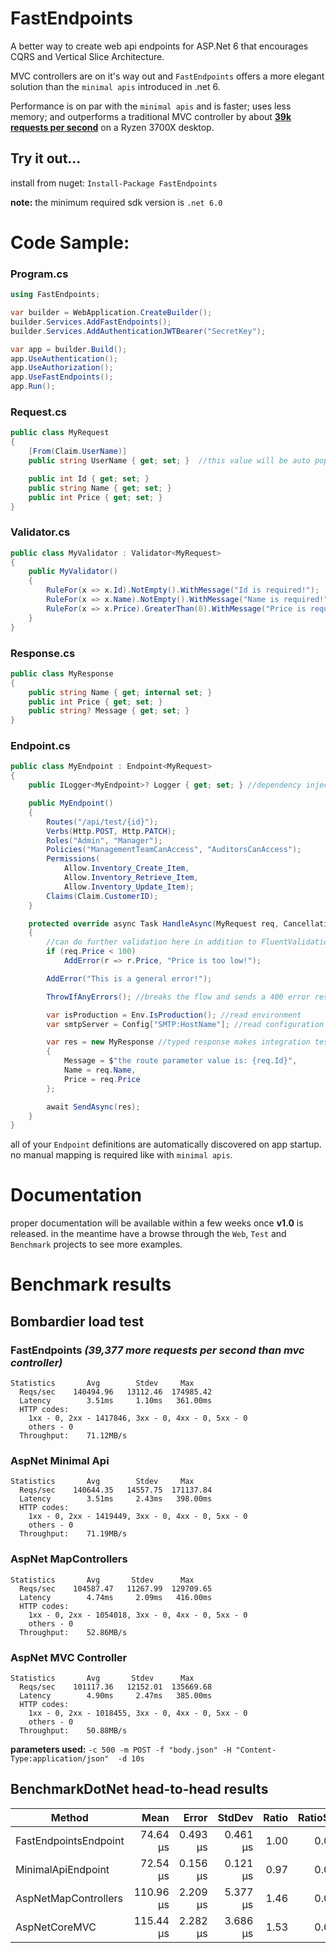 # FastEndpoints

A better way to create web api endpoints for ASP.Net 6 that encourages CQRS and Vertical Slice Architecture. 

MVC controllers are on it's way out and `FastEndpoints` offers a more elegant solution than the `minimal apis` introduced in .net 6.

Performance is on par with the `minimal apis` and is faster; uses less memory; and outperforms a traditional MVC controller by about **[39k requests per second](#bombardier-load-test)** on a Ryzen 3700X desktop.

## Try it out...
install from nuget: `Install-Package FastEndpoints`

**note:** the minimum required sdk version is `.net 6.0`

# Code Sample:

### Program.cs
```csharp
using FastEndpoints;

var builder = WebApplication.CreateBuilder();
builder.Services.AddFastEndpoints();
builder.Services.AddAuthenticationJWTBearer("SecretKey");

var app = builder.Build();
app.UseAuthentication();
app.UseAuthorization();
app.UseFastEndpoints();
app.Run();
```

### Request.cs
```csharp
public class MyRequest
{
    [From(Claim.UserName)]
    public string UserName { get; set; }  //this value will be auto populated from the user claim

    public int Id { get; set; }
    public string Name { get; set; }
    public int Price { get; set; }
}
```

### Validator.cs
```csharp
public class MyValidator : Validator<MyRequest>
{
    public MyValidator()
    {
        RuleFor(x => x.Id).NotEmpty().WithMessage("Id is required!");
        RuleFor(x => x.Name).NotEmpty().WithMessage("Name is required!");
        RuleFor(x => x.Price).GreaterThan(0).WithMessage("Price is required!");
    }
}
```

### Response.cs
```csharp
public class MyResponse
{
    public string Name { get; internal set; }
    public int Price { get; set; }
    public string? Message { get; set; }
}
```

### Endpoint.cs
```csharp
public class MyEndpoint : Endpoint<MyRequest>
{
    public ILogger<MyEndpoint>? Logger { get; set; } //dependency injected

    public MyEndpoint()
    {
        Routes("/api/test/{id}");
        Verbs(Http.POST, Http.PATCH);
        Roles("Admin", "Manager");
        Policies("ManagementTeamCanAccess", "AuditorsCanAccess");
        Permissions(
            Allow.Inventory_Create_Item,
            Allow.Inventory_Retrieve_Item,
            Allow.Inventory_Update_Item);
        Claims(Claim.CustomerID);
    }

    protected override async Task HandleAsync(MyRequest req, CancellationToken ct)
    {
        //can do further validation here in addition to FluentValidation rules
        if (req.Price < 100)
            AddError(r => r.Price, "Price is too low!");

        AddError("This is a general error!");

        ThrowIfAnyErrors(); //breaks the flow and sends a 400 error response containing error details.

        var isProduction = Env.IsProduction(); //read environment
        var smtpServer = Config["SMTP:HostName"]; //read configuration

        var res = new MyResponse //typed response makes integration testing easy
        {
            Message = $"the route parameter value is: {req.Id}",
            Name = req.Name,
            Price = req.Price
        };

        await SendAsync(res);
    }
}
```

all of your `Endpoint` definitions are automatically discovered on app startup. no manual mapping is required like with `minimal apis`.

# Documentation
proper documentation will be available within a few weeks once **v1.0** is released. in the meantime have a browse through the `Web`, `Test` and `Benchmark` projects to see more examples.

# Benchmark results

 <!-- .\bomb.exe -c 500 -m POST -f "body.json" -H "Content-Type:application/json"  -d 10s http://localhost:5000/benchmark/ok/123 -->

## Bombardier load test

### FastEndpoints *(39,377 more requests per second than mvc controller)*
```
Statistics       Avg        Stdev     Max
  Reqs/sec    140494.96   13112.46  174985.42
  Latency        3.51ms     1.10ms   361.00ms
  HTTP codes:
    1xx - 0, 2xx - 1417846, 3xx - 0, 4xx - 0, 5xx - 0
    others - 0
  Throughput:    71.12MB/s
```
### AspNet Minimal Api
```
Statistics       Avg        Stdev     Max
  Reqs/sec    140644.35   14557.75  171137.84
  Latency        3.51ms     2.43ms   398.00ms
  HTTP codes:
    1xx - 0, 2xx - 1419449, 3xx - 0, 4xx - 0, 5xx - 0
    others - 0
  Throughput:    71.19MB/s
```
### AspNet MapControllers
```
Statistics       Avg       Stdev      Max
  Reqs/sec    104587.47   11267.99  129709.65
  Latency        4.74ms     2.09ms   416.00ms
  HTTP codes:
    1xx - 0, 2xx - 1054018, 3xx - 0, 4xx - 0, 5xx - 0
    others - 0
  Throughput:    52.86MB/s
```
### AspNet MVC Controller
```
Statistics       Avg       Stdev      Max
  Reqs/sec    101117.36   12152.01  135669.68
  Latency        4.90ms     2.47ms   385.00ms
  HTTP codes:
    1xx - 0, 2xx - 1018455, 3xx - 0, 4xx - 0, 5xx - 0
    others - 0
  Throughput:    50.88MB/s
```

**parameters used:** `-c 500 -m POST -f "body.json" -H "Content-Type:application/json"  -d 10s`
<!-- ```
{
  "FirstName": "xxc",
  "LastName": "yyy",
  "Age": 23,
  "PhoneNumbers": [
    "1111111111",
    "2222222222",
    "3333333333",
    "4444444444",
    "5555555555"
  ]
}
``` -->

## BenchmarkDotNet head-to-head results

|                Method |      Mean |    Error |   StdDev | Ratio | RatioSD |  Gen 0 | Allocated |
|---------------------- |----------:|---------:|---------:|------:|--------:|-------:|----------:|
| FastEndpointsEndpoint |  74.64 μs | 0.493 μs | 0.461 μs |  1.00 |    0.00 | 2.4414 |     21 KB |
|    MinimalApiEndpoint |  72.54 μs | 0.156 μs | 0.121 μs |  0.97 |    0.01 | 2.4414 |     21 KB |
|  AspNetMapControllers | 110.96 μs | 2.209 μs | 5.377 μs |  1.46 |    0.05 | 3.1738 |     28 KB |
|         AspNetCoreMVC | 115.44 μs | 2.282 μs | 3.686 μs |  1.53 |    0.06 | 3.4180 |     28 KB |